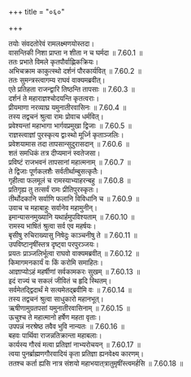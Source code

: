 +++
title = "०६०"

+++


  
तयोः संवदतोरेवं रामलक्ष्मणयोस्तदा।  
वासन्तिकी निशा प्राप्ता न शीता न च घर्मदा ॥ 7.60.1 ॥   
ततः प्रभाते विमले कृतपौर्वाह्णिकक्रियः।  
अभिचक्राम काकुत्स्थो दर्शनं पौरकार्यवित् ॥ 7.60.2 ॥   
ततः सुमन्त्रस्त्वागम्य राघवं वाक्यमब्रवीत्।  
एते प्रतिहता राजन्द्वारि तिष्ठन्ति तापसाः ॥ 7.60.3 ॥   
दर्शनं ते महाराज्ञश्चोदयन्ति कृतत्वराः।  
प्रीयमाणा नरव्याघ्र यमुनातीरवासिनः ॥ 7.60.4 ॥   
तस्य तद्वचनं श्रुत्वा रामः प्रोवाच धर्मवित्।  
प्रवेश्यन्तां महाभागा भार्गवप्रमुखा द्विजाः ॥ 7.60.5 ॥   
राज्ञस्त्वाज्ञां पुरस्कृत्य द्वाःस्थो मूर्ध्नि कृताञ्जलिः।  
प्रवेशयामास तदा तापसान्सुदुरासदान् ॥ 7.60.6 ॥   
शतं समधिकं तत्र दीप्यमानं स्वतेजसा।  
प्रविष्टं राजभवनं तापसानां महात्मनाम् ॥ 7.60.7 ॥   
ते द्विजाः पूर्णकलशैः सर्वतीर्थाम्बुसत्कृतैः।  
गृहीत्वा फलमूलं च रामस्याभ्याहरन्बहु ॥ 7.60.8 ॥   
प्रतिगृह्य तु तत्सर्वं रामः प्रीतिपुरस्कृतः।  
तीर्थोदकानि सर्वाणि फलानि विविधानि च ॥ 7.60.9 ॥   
उवाच च महाबाहुः सर्वानेव महामुनीन्।  
इमान्यासनमुख्यानि यथार्हमुपविश्यताम् ॥ 7.60.10 ॥   
रामस्य भाषितं श्रुत्वा सर्व एव महर्षयः।  
बृसीषु रुचिराख्यासु निषेदुः काञ्चनीषु ते ॥ 7.60.11 ॥   
उपविष्टानृषींस्तत्र दृष्ट्वा परपुरञ्जयः।  
प्रयतः प्राञ्जलिर्भूत्वा राघवो वाक्यमब्रवीत् ॥ 7.60.12 ॥   
किमागमनकार्यं वः किं करोमि समाहितः।  
आज्ञाप्योऽहं महर्षीणां सर्वकामकरः सुखम् ॥ 7.60.13 ॥   
इदं राज्यं च सकलं जीवितं च हृदि स्थितम्।  
सर्वमेतद्द्विदार्थं मे सत्यमेतद्ब्रवीमि वः ॥ 7.60.14 ॥   
तस्य तद्वचनं श्रुत्वा साधुकारो महानभूत्।  
ऋषीणामुग्रतपसां यमुनातीरवासिनाम् ॥ 7.60.15 ॥   
ऊचुश्च ते महात्मानो हर्षेण महता वृताः।  
उपपन्नं नरश्रेष्ठ तवैव भुवि नान्यतः ॥ 7.60.16 ॥   
बहवः पार्थिवा राजन्नतिक्रान्ता महाबलाः।  
कार्यस्य गौरवं मत्वा प्रतिज्ञां नाभ्यरोचयन् ॥ 7.60.17 ॥   
त्वया पुनर्ब्राह्मणगौरवादियं कृता प्रतिज्ञा ह्यनवेक्ष्य कारणम्।  
ततश्च कर्ता ह्यसि नात्र संशयो महाभयात्त्रातुमृषींस्त्वमर्हसि ॥ 7.60.18 ॥   
